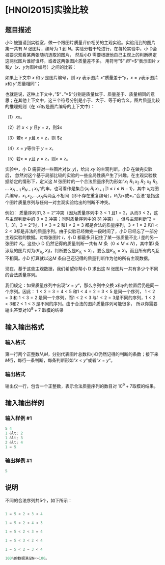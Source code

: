 # [HNOI2015]实验比较

## 题目描述

小D 被邀请到实验室，做一个跟图片质量评价相关的主观实验。实验用到的图片集一共有 $N$ 张图片，编号为 $1$ 到 $N$。实验分若干轮进行，在每轮实验中，小 D会被要求观看某两张随机选取的图片， 然后小D 需要根据他自己主观上的判断确定这两张图片谁好谁坏，或者这两张图片质量差不多。 用符号”$$“和”$=$“表示图片 $x$和$y$（$x$、$y$为图片编号）之间的比较：

如果上下文中 $x$ 和 $y$ 是图片编号，则 $xy$ 表示图片 $x$”质量差于“$y$，$x=y$表示图片 $x$和 $y$”质量相同“；

也就是说，这种上下文中，”$$“、”$=$“分别是质量优于、质量差于、质量相同的意思；在其他上下文中，这三个符号分别是小于、大于、等于的含义。图片质量比较的推理规则（在 x和y是图片编号的上下文中）：

（1）$x  x$。

（2）若 $x < y$ 且$y = z$，则$x 

（3）若$x < y$且 $x = z$，则 $z 

（4）$x=y$等价于 $y=x$。

（5）若$x=y$且 $y=z$，则$x=z$。

实验中，小 D 需要对一些图片对$(x, y)$，给出 $x  y$ 的主观判断。小D 在做完实验后， 忽然对这个基于局部比较的实验的一些全局性质产生了兴趣。在主观实验数据给定的情形下，定义这 $N$ 张图片的一个合法质量序列为形如”$x_1$ $R_1$ $x_2$ $R_2$ $x_3$ $R_3$ $...$ $x_{N-1}$ $R_{N-1}$ $x_N$“的串，也可看作是集合$\{ x_i$ $R_i$ $x_{i+1}$ $|1\leq i\leq N-1\}$，其中 $x_i$为图片编号，$x_1$,$x_2$,...,$x_N$两两互不相同（即不存在重复编号），$R_i$为$<$或$=$，”合法“是指这个图片质量序列与任何一对主观实验给出的判断不冲突。

例如： 质量序列$3  1,3 = 2$“冲突（因为质量序列中 $3<1$ 且$1=2$，从而$3<2$，这与主观判断中的 $3=2$ 冲突；同时质量序列中的 $31$ 冲突） ，但与主观判断”$2 = 1$，$3 1$，$3=2$“时，$1<3=2$ 和$1<2=3$ 都是合法的质量序列，$3<1=2$ 和$1<2<3$都是非法的质量序列。由于实验已经做完一段时间了，小D 已经忘了一部分主观实验的数据。对每张图片 $i$，小 D 都最多只记住了某一张质量不比 $i$ 差的另一张图片 $K_i$。这些小 D 仍然记得的质量判断一共有 $M$ 条（$0 \leq M \leq N$），其中第$i$ 条涉及的图片对为$(K_{X_i}, X_i)$，判断要么是$K_{X_i} < X_i$ ，要么是$K_{X_i} = X_i$，而且所有的$X_i$互不相同。小D 打算就以这$M$ 条自己还记得的质量判断作为他的所有主观数据。

现在，基于这些主观数据，我们希望你帮小 D 求出这 N 张图片一共有多少个不同的合法质量序列。

我们规定：如果质量序列中出现”$x = y$“，那么序列中交换 $x$和$y$的位置后仍是同一个序列。因此： $1<2=3=4<5$ 和$1<4=2=3<5$ 是同一个序列， $1 < 2 = 3$ 和 $1 < 3 = 2$ 是同一个序列，而$1 < 2 < 3$ 与$1 < 2 = 3$是不同的序列，$1<2<3$和$2<1<3$ 是不同的序列。由于合法的图片质量序列可能很多， 所以你需要输出答案对$10^9 + 7$ 取模的结果

## 输入输出格式

### 输入格式

第一行两个正整数$N$,$M$，分别代表图片总数和小D仍然记得的判断的条数；接下来$M$行，每行一条判断，每条判断形如“$x < y$“或者“$x = y$“。

### 输出格式

输出仅一行，包含一个正整数，表示合法质量序列的数目对 $10^9+7$取模的结果。

## 输入输出样例

### 输入样例 #1

```cpp
5 4
1 &lt; 2
1 &lt; 3
2 &lt; 4
1 = 5
```


### 输出样例 #1

```cpp
5
```


## 说明

不同的合法序列共5个，如下所示：

```cpp

1 = 5 < 2 < 3 < 4

1 = 5 < 2 < 4 < 3

1 = 5 < 2 < 3 = 4

1 = 5 < 3 < 2 < 4

1 = 5 < 2 = 3 < 4

100%的数据满足N<=100。

```

